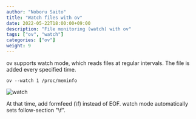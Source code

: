 ```yaml
---
author: "Noboru Saito"
title: "Watch files with ov"
date: 2022-05-22T18:00:00+09:00
description: "File monitoring (watch) with ov"
tags: ["ov", "watch"]
categories: ["ov"]
weight: 9
---
```


ov supports watch mode, which reads files at regular intervals.
The file is added every specified time.

```console
ov --watch 1 /proc/meminfo
```

![watch](/ov/watch.gif)

At that time, add formfeed (\f) instead of EOF.
watch mode automatically sets follow-section "\f".